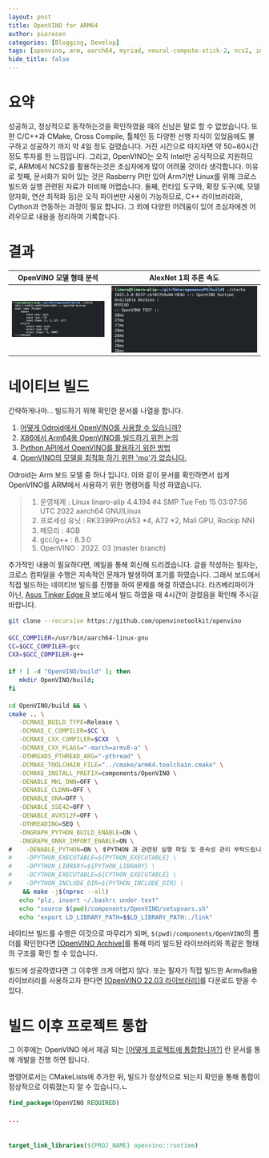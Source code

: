```yaml
---
layout: post
title: OpenVINO for ARM64
author: piorosen
categories: [Blogging, Develop]
tags: [openvino, arm, aarch64, myriad, neural-compute-stick-2, ncs2, intel, npu]
hide_title: false
---
```


# 요약

성공하고, 정상적으로 동작하는것을 확인하였을 때의 신남은 말로 할 수 없었습니다. 또한 C/C++과 CMake, Cross Compile, 툴체인 등 다양한 선행 지식이 있었음에도 불구하고 성공하기 까지 약 4일 정도 걸렸습니다. 거진 시간으로 따지자면 약 50~60시간 정도 투자를 한 느낌입니다. 그리고, OpenVINO는 오직 Intel만 공식적으로 지원하므로, ARM에서 NCS2를 활용하는것은 초심자에게 많이 어려울 것이라 생각합니다. 이유로 첫째, 문서화가 되어 있는 것은 Rasberry PI만 있어 Arm기반 Linux를 위해 크로스 빌드와 실행 관련된 자료가 미비해 어렵습니다. 둘째, 런타임 도구와, 확장 도구(예, 모델 양자화, 연산 최적화 등)은 오직 파이썬만 사용이 가능하므로, C++ 라이브러리와, Cython과 연동하는 과정이 필요 합니다. 그 외에 다양한 어려움이 있어 초심자에겐 어려우므로 내용을 정리하여 기록합니다.

# 결과

OpenVINO 모델 형태 분석|AlexNet 1회 추론 속도
:---:|:---:
![모델 형태 분석](/assets/img/post/2022-11-15-1.png)|![모델 형태 분석](/assets/img/post/2022-11-15-2.png)


# 네이티브 빌드

간략하게나마... 빌드하기 위해 확인한 문서를 나열을 합니다.

1. [어떻게 Odroid에서 OpenVINO를 사용할 수 있습니까?](
https://magazine.odroid.com/article/creating-a-vision-application-in-low-power-situations-using-openvino-and-opencv-with-the-odroid-c2/)
2. [X86에서 Arm64용 OpenVINO를 빌드하기 위한 논의](https://github.com/openvinotoolkit/openvino/issues/8343)
3. [Python API에서 OpenVINO를 활용하기 위한 방법](https://www.intel.co.kr/content/www/kr/ko/support/articles/000057448/software/development-software.html)
4. [OpenVINO의 모델을 최적화 하기 위한 'mo'가 없습니다.](https://github.com/openvinotoolkit/openvino/issues/11150)

Odroid는 Arm 보드 모델 중 하나 입니다. 이와 같이 문서를 확인하면서 쉽게 OpenVINO를 ARM에서 사용하기 위한 명령어를 작성 하였습니다.

> 1. 운영체제 : Linux linaro-alip 4.4.194 #4 SMP Tue Feb 15 03:07:56 UTC 2022 aarch64 GNU/Linux
> 2. 프로세싱 유닛 : RK3399Pro(A53 *4, A72 *2, Mali GPU, Rockip NN)
> 3. 메모리 : 4GB
> 4. gcc/g++ : 8.3.0
> 5. OpenVINO : 2022. 03 (master branch)

추가적인 내용이 필요하다면, 메일을 통해 회신해 드리겠습니다. 글을 작성하는 필자는, 크로스 컴파일을 수행은 지속적인 문제가 발생하여 포기를 하였습니다. 그래서 보드에서 직접 빌드하는 네이티브 빌드를 진행을 하여 문제를 해결 하였습니다. 라즈베리파이가 아닌, [Asus Tinker Edge R](https://tinker-board.asus.com/product/tinker-edge-r.html) 보드에서 빌드 하였을 때 4시간이 걸렸음을 확인해 주시길 바랍니다.

```sh
git clone --recursive https://github.com/openvinotoolkit/openvino

GCC_COMPILER=/usr/bin/aarch64-linux-gnu
CC=$GCC_COMPILER-gcc
CXX=$GCC_COMPILER-g++

if ! [ -d "OpenVINO/build" ]; then
   mkdir OpenVINO/build;
fi

cd OpenVINO/build && \
cmake .. \
   -DCMAKE_BUILD_TYPE=Release \
   -DCMAKE_C_COMPILER=$CC \
   -DCMAKE_CXX_COMPILER=$CXX  \
   -DCMAKE_CXX_FLAGS="-march=armv8-a" \
   -DTHREADS_PTHREAD_ARG="-pthread" \
   -DCMAKE_TOOLCHAIN_FILE="../cmake/arm64.toolchain.cmake" \
   -DCMAKE_INSTALL_PREFIX=components/OpenVINO \
   -DENABLE_MKL_DNN=OFF \
   -DENABLE_CLDNN=OFF \
   -DENABLE_GNA=OFF \
   -DENABLE_SSE42=OFF \
   -DENABLE_AVX512F=OFF \
   -DTHREADING=SEQ \
   -DNGRAPH_PYTHON_BUILD_ENABLE=ON \
   -DNGRAPH_ONNX_IMPORT_ENABLE=ON \
#    -DENABLE_PYTHON=ON \ ㅖPYTHON 과 관련된 실행 파일 및 종속성 관리 부탁드립니다.
#    -DPYTHON_EXECUTABLE=${PYTHON_EXECUTABLE} \
#    -DPYTHON_LIBRARY=${PYTHON_LIBRARY} \
#    -DCYTHON_EXECUTABLE=${CYTHON_EXECUTABLE} \
#    -DPYTHON_INCLUDE_DIR=${PYTHON_INCLUDE_DIR} \
    && make -j$(nproc --all)
   echo "plz, insert ~/.bashrc under text"
   echo "source $(pwd)/components/OpenVINO/setupvars.sh" 
   echo "export LD_LIBRARY_PATH=$$LD_LIBRARY_PATH:./link" 
```

네이티브 빌드를 수행은 이것으로 마무리가 되며, ```$(pwd)/components/OpenVINO```의 폴더를 확인한다면 [[OpenVINO Archive]](https://storage.openvinotoolkit.org/repositories/openvino/packages/2022.2/linux/)를 통해 미리 빌드된 라이브러리와 똑같은 형태의 구조를 확인 할 수 있습니다.

빌드에 성공하였다면 그 이후엔 크게 어렵지 않다. 또는 필자가 직접 빌드한 Armv8a용 라이브러리를 사용하고자 한다면 [[OpenVINO 22.03 라이브러리]](https://github.com/Piorosen/HeterogeneousPU/releases/download/OpenVINO-2022-03/OpenVINO.tar.gz)를 다운로드 받을 수 있다.

# 빌드 이후 프로젝트 통합

그 이후에는 OpenVINO 에서 제공 되는 [[어떻게 프로젝트에 통합합니까?]](https://docs.openvino.ai/latest/openvino_docs_OV_UG_Integrate_OV_with_your_application.html) 란 문서를 통해 개발을 진행 하면 됩니다.

명령어로서는 CMakeLists에 추가한 뒤, 빌드가 정상적으로 되는지 확인을 통해 통합이 정상적으로 이뤄졌는지 알 수 있습니다.ㄴ

```cmake
find_package(OpenVINO REQUIRED)

...


target_link_libraries(${PROJ_NAME} openvino::runtime)

```
